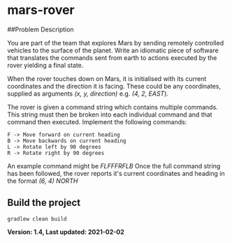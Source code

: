 # mars-rover
##Problem Description

You are part of the team that explores Mars by sending remotely controlled vehicles to the surface of
the planet. Write an idiomatic piece of software that translates the commands sent from earth to
actions executed by the rover yielding a final state.


When the rover touches down on Mars, it is initialised with its current coordinates and the direction
it is facing. These could be any coordinates, supplied as arguments _(x, y, direction)_ e.g. _(4,
2, EAST_).

The rover is given a command string which contains multiple commands. This string must then be
broken into each individual command and that command then executed. Implement the following
commands:
```
F -> Move forward on current heading
B -> Move backwards on current heading
L -> Rotate left by 90 degrees
R -> Rotate right by 90 degrees
```
An example command might be _FLFFFRFLB_
Once the full command string has been followed, the rover reports it's current coordinates and
heading in the format _(6, 4) NORTH_

## Build the project
```
gradlew clean build
```

**Version: 1.4, Last updated: 2021-02-02**

